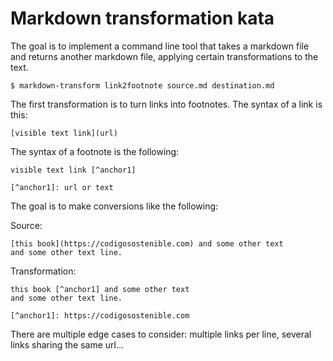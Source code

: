 # Markdown transformation kata

The goal is to implement a command line tool that takes a markdown file and returns another markdown file, applying certain transformations to the text.

```
$ markdown-transform link2footnote source.md destination.md
```



The first transformation is to turn links into footnotes. The syntax of a link is this:

```
[visible text link](url)
```

The syntax of a footnote is the following:

```
visible text link [^anchor1]

[^anchor1]: url or text 
```

The goal is to make conversions like the following:

Source:

```
[this book](https://codigosostenible.com) and some other text
and some other text line.
```

Transformation:

```
this book [^anchor1] and some other text 
and some other text line.

[^anchor1]: https://codigosostenible.com
```

There are multiple edge cases to consider: multiple links per line, several links sharing the same url...


